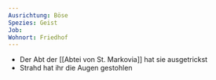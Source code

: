 ```yaml
---
Ausrichtung: Böse
Spezies: Geist
Job: 
Wohnort: Friedhof
---
```


- Der Abt der [[Abtei von St. Markovia]] hat sie ausgetrickst
- Strahd hat ihr die Augen gestohlen